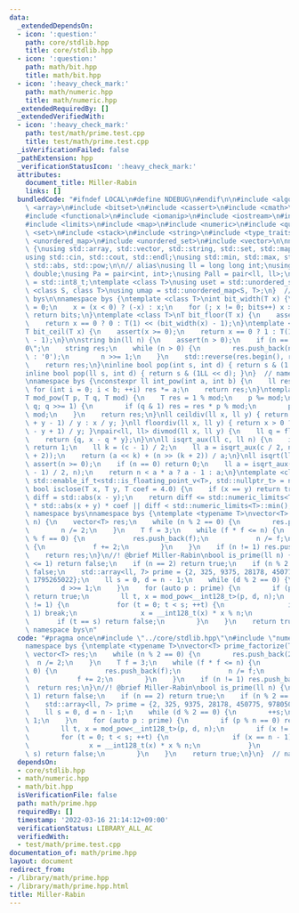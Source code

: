 ```yaml
---
data:
  _extendedDependsOn:
  - icon: ':question:'
    path: core/stdlib.hpp
    title: core/stdlib.hpp
  - icon: ':question:'
    path: math/bit.hpp
    title: math/bit.hpp
  - icon: ':heavy_check_mark:'
    path: math/numeric.hpp
    title: math/numeric.hpp
  _extendedRequiredBy: []
  _extendedVerifiedWith:
  - icon: ':heavy_check_mark:'
    path: test/math/prime.test.cpp
    title: test/math/prime.test.cpp
  _isVerificationFailed: false
  _pathExtension: hpp
  _verificationStatusIcon: ':heavy_check_mark:'
  attributes:
    document_title: Miller-Rabin
    links: []
  bundledCode: "#ifndef LOCAL\n#define NDEBUG\n#endif\n\n#include <algorithm>\n#include\
    \ <array>\n#include <bitset>\n#include <cassert>\n#include <cmath>\n#include <complex>\n\
    #include <functional>\n#include <iomanip>\n#include <iostream>\n#include <iterator>\n\
    #include <limits>\n#include <map>\n#include <numeric>\n#include <queue>\n#include\
    \ <set>\n#include <stack>\n#include <string>\n#include <type_traits>\n#include\
    \ <unordered_map>\n#include <unordered_set>\n#include <vector>\n\nnamespace bys\
    \ {\nusing std::array, std::vector, std::string, std::set, std::map, std::pair;\n\
    using std::cin, std::cout, std::endl;\nusing std::min, std::max, std::sort, std::reverse,\
    \ std::abs, std::pow;\n\n// alias\nusing ll = long long int;\nusing ld = long\
    \ double;\nusing Pa = pair<int, int>;\nusing Pall = pair<ll, ll>;\nusing ibool\
    \ = std::int8_t;\ntemplate <class T>\nusing uset = std::unordered_set<T>;\ntemplate\
    \ <class S, class T>\nusing umap = std::unordered_map<S, T>;\n}  // namespace\
    \ bys\n\nnamespace bys {\ntemplate <class T>\nint bit_width(T x) {\n    int bits\
    \ = 0;\n    x = (x < 0) ? (-x) : x;\n    for (; x != 0; bits++) x >>= 1;\n   \
    \ return bits;\n}\ntemplate <class T>\nT bit_floor(T x) {\n    assert(x >= 0);\n\
    \    return x == 0 ? 0 : T(1) << (bit_width(x) - 1);\n}\ntemplate <class T>\n\
    T bit_ceil(T x) {\n    assert(x >= 0);\n    return x == 0 ? 1 : T(1) << bit_width(x\
    \ - 1);\n}\n\nstring bin(ll n) {\n    assert(n > 0);\n    if (n == 0) return \"\
    0\";\n    string res;\n    while (n > 0) {\n        res.push_back(n & 1 ? '1'\
    \ : '0');\n        n >>= 1;\n    }\n    std::reverse(res.begin(), res.end());\n\
    \    return res;\n}\ninline bool pop(int s, int d) { return s & (1 << d); }\n\
    inline bool pop(ll s, int d) { return s & (1LL << d); }\n}  // namespace bys\n\
    \nnamespace bys {\nconstexpr ll int_pow(int a, int b) {\n    ll res = 1;\n   \
    \ for (int i = 0; i < b; ++i) res *= a;\n    return res;\n}\ntemplate <class T>\n\
    T mod_pow(T p, T q, T mod) {\n    T res = 1 % mod;\n    p %= mod;\n    for (;\
    \ q; q >>= 1) {\n        if (q & 1) res = res * p % mod;\n        p = p * p %\
    \ mod;\n    }\n    return res;\n}\nll ceildiv(ll x, ll y) { return x > 0 ? (x\
    \ + y - 1) / y : x / y; }\nll floordiv(ll x, ll y) { return x > 0 ? x / y : (x\
    \ - y + 1) / y; }\npair<ll, ll> divmod(ll x, ll y) {\n    ll q = floordiv(x, y);\n\
    \    return {q, x - q * y};\n}\n\nll isqrt_aux(ll c, ll n) {\n    if (c == 0)\
    \ return 1;\n    ll k = (c - 1) / 2;\n    ll a = isqrt_aux(c / 2, n >> (2 * k\
    \ + 2));\n    return (a << k) + (n >> (k + 2)) / a;\n}\nll isqrt(ll n) {\n   \
    \ assert(n >= 0);\n    if (n == 0) return 0;\n    ll a = isqrt_aux((bit_width(n)\
    \ - 1) / 2, n);\n    return n < a * a ? a - 1 : a;\n}\ntemplate <class T, typename\
    \ std::enable_if_t<std::is_floating_point_v<T>, std::nullptr_t> = nullptr>\ninline\
    \ bool isclose(T x, T y, T coef = 4.0) {\n    if (x == y) return true;\n    auto\
    \ diff = std::abs(x - y);\n    return diff <= std::numeric_limits<T>::epsilon()\
    \ * std::abs(x + y) * coef || diff < std::numeric_limits<T>::min();\n}\n}  //\
    \ namespace bys\nnamespace bys {\ntemplate <typename T>\nvector<T> prime_factorize(T\
    \ n) {\n    vector<T> res;\n    while (n % 2 == 0) {\n        res.push_back(2);\n\
    \        n /= 2;\n    }\n    T f = 3;\n    while (f * f <= n) {\n        if (n\
    \ % f == 0) {\n            res.push_back(f);\n            n /= f;\n        } else\
    \ {\n            f += 2;\n        }\n    }\n    if (n != 1) res.push_back(n);\n\
    \    return res;\n}\n//! @brief Miller-Rabin\nbool is_prime(ll n) {\n    if (n\
    \ <= 1) return false;\n    if (n == 2) return true;\n    if (n % 2 == 0) return\
    \ false;\n    std::array<ll, 7> prime = {2, 325, 9375, 28178, 450775, 9780504,\
    \ 1795265022};\n    ll s = 0, d = n - 1;\n    while (d % 2 == 0) {\n        ++s;\n\
    \        d >>= 1;\n    }\n    for (auto p : prime) {\n        if (p % n == 0)\
    \ return true;\n        ll t, x = mod_pow<__int128_t>(p, d, n);\n        if (x\
    \ != 1) {\n            for (t = 0; t < s; ++t) {\n                if (x == n -\
    \ 1) break;\n                x = __int128_t(x) * x % n;\n            }\n     \
    \       if (t == s) return false;\n        }\n    }\n    return true;\n}\n}  //\
    \ namespace bys\n"
  code: "#pragma once\n#include \"../core/stdlib.hpp\"\n#include \"numeric.hpp\"\n\
    namespace bys {\ntemplate <typename T>\nvector<T> prime_factorize(T n) {\n   \
    \ vector<T> res;\n    while (n % 2 == 0) {\n        res.push_back(2);\n      \
    \  n /= 2;\n    }\n    T f = 3;\n    while (f * f <= n) {\n        if (n % f ==\
    \ 0) {\n            res.push_back(f);\n            n /= f;\n        } else {\n\
    \            f += 2;\n        }\n    }\n    if (n != 1) res.push_back(n);\n  \
    \  return res;\n}\n//! @brief Miller-Rabin\nbool is_prime(ll n) {\n    if (n <=\
    \ 1) return false;\n    if (n == 2) return true;\n    if (n % 2 == 0) return false;\n\
    \    std::array<ll, 7> prime = {2, 325, 9375, 28178, 450775, 9780504, 1795265022};\n\
    \    ll s = 0, d = n - 1;\n    while (d % 2 == 0) {\n        ++s;\n        d >>=\
    \ 1;\n    }\n    for (auto p : prime) {\n        if (p % n == 0) return true;\n\
    \        ll t, x = mod_pow<__int128_t>(p, d, n);\n        if (x != 1) {\n    \
    \        for (t = 0; t < s; ++t) {\n                if (x == n - 1) break;\n \
    \               x = __int128_t(x) * x % n;\n            }\n            if (t ==\
    \ s) return false;\n        }\n    }\n    return true;\n}\n}  // namespace bys\n"
  dependsOn:
  - core/stdlib.hpp
  - math/numeric.hpp
  - math/bit.hpp
  isVerificationFile: false
  path: math/prime.hpp
  requiredBy: []
  timestamp: '2022-03-16 21:14:12+09:00'
  verificationStatus: LIBRARY_ALL_AC
  verifiedWith:
  - test/math/prime.test.cpp
documentation_of: math/prime.hpp
layout: document
redirect_from:
- /library/math/prime.hpp
- /library/math/prime.hpp.html
title: Miller-Rabin
---
```

